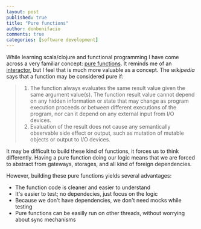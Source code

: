 ```yaml
---
layout: post
published: true
title: "Pure functions"
author: donbonifacio
comments: true
categories: [software development]
---
```


While learning scala/clojure and functional programming I have come across a
very familiar concept: [pure functions](http://en.wikipedia.org/wiki/Pure_function).
It reminds me of an [interactor](/2013/12/03/the-almighty-interactor/), but I
feel that is much more valuable as a concept. The _wikipedia_ says that a function may
be considered pure if:

<!-- more -->

> 1. The function always evaluates the same result value given the same argument value(s). The function result value cannot depend on any hidden information or state that may change as program execution proceeds or between different executions of the program, nor can it depend on any external input from I/O devices.
> 2. Evaluation of the result does not cause any semantically observable side effect or output, such as mutation of mutable objects or output to I/O devices.

It may be difficult to build these kind of functions, it forces us to think
differently. Having a pure function doing our logic means that we are forced
to abstract from gateways, storages, and all kind of foreign dependencies.

However, building these pure functions yields several advantages:

* The function code is cleaner and easier to understand
* It's easier to test; no dependecies, just focus on the logic
* Because we don't have dependencies, we don't need mocks while testing
* Pure functions can be easilly run on other threads, without worrying about
  sync mechanisms


